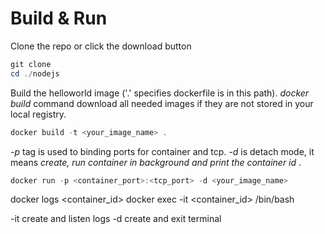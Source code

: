 # Build & Run
Clone the repo or click the download button 
```powershell
git clone 
cd ./nodejs
```
Build the helloworld image ('.' specifies dockerfile is in this path). *docker build*  command download all needed images if they are not stored in your local registry.  
```powershell
docker build -t <your_image_name> .
```
*-p* tag is used to binding ports for container and tcp. *-d*  is detach mode, it means *create, run container in background and print the container id* .
```powershell
docker run -p <container_port>:<tcp_port> -d <your_image_name>
```




docker logs <container_id>
docker exec -it <container_id> /bin/bash


-it create and listen logs
-d create and exit terminal



